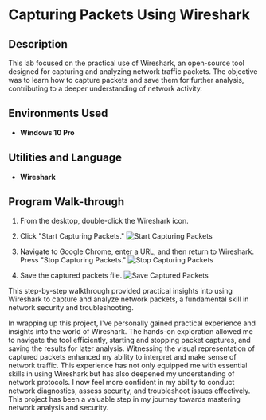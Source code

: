 # Capturing Packets Using Wireshark

## Description
This lab focused on the practical use of Wireshark, an open-source tool designed for capturing and analyzing network traffic packets. The objective was to learn how to capture packets and save them for further analysis, contributing to a deeper understanding of network activity.

## Environments Used
- **Windows 10 Pro**

## Utilities and Language
- **Wireshark**

## Program Walk-through

1. From the desktop, double-click the Wireshark icon.

2. Click "Start Capturing Packets."
   ![Start Capturing Packets](https://i.postimg.cc/WzQ6pH8F/Screen-Shot-2023-03-07-at-4-18-58-PM.png)

3. Navigate to Google Chrome, enter a URL, and then return to Wireshark. Press "Stop Capturing Packets."
   ![Stop Capturing Packets](https://i.postimg.cc/FHnsBkrR/Screen-Shot-2023-03-07-at-4-24-01-PM.png)

4. Save the captured packets file.
   ![Save Captured Packets](https://i.postimg.cc/vmTRC0qF/Screen-Shot-2023-03-07-at-4-32-01-PM.png)

This step-by-step walkthrough provided practical insights into using Wireshark to capture and analyze network packets, a fundamental skill in network security and troubleshooting.

In wrapping up this project, I've personally gained practical experience and insights into the world of Wireshark. The hands-on exploration allowed me to navigate the tool efficiently, starting and stopping packet captures, and saving the results for later analysis. Witnessing the visual representation of captured packets enhanced my ability to interpret and make sense of network traffic. This experience has not only equipped me with essential skills in using Wireshark but has also deepened my understanding of network protocols. I now feel more confident in my ability to conduct network diagnostics, assess security, and troubleshoot issues effectively. This project has been a valuable step in my journey towards mastering network analysis and security.
